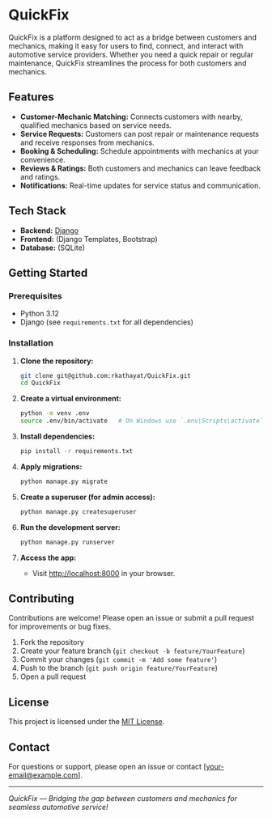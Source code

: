 # QuickFix

QuickFix is a platform designed to act as a bridge between customers and mechanics, making it easy for users to find, connect, and interact with automotive service providers. Whether you need a quick repair or regular maintenance, QuickFix streamlines the process for both customers and mechanics.

## Features

- **Customer-Mechanic Matching:** Connects customers with nearby, qualified mechanics based on service needs.
- **Service Requests:** Customers can post repair or maintenance requests and receive responses from mechanics.
- **Booking & Scheduling:** Schedule appointments with mechanics at your convenience.
- **Reviews & Ratings:** Both customers and mechanics can leave feedback and ratings.
- **Notifications:** Real-time updates for service status and communication.

## Tech Stack

- **Backend:** [Django](https://www.djangoproject.com/)
- **Frontend:** (Django Templates, Bootstrap)
- **Database:** (SQLite)

## Getting Started

### Prerequisites

- Python 3.12
- Django (see `requirements.txt` for all dependencies)

### Installation

1. **Clone the repository:**
    ```bash
    git clone git@github.com:rkathayat/QuickFix.git
    cd QuickFix
    ```

2. **Create a virtual environment:**
    ```bash
    python -m venv .env
    source .env/bin/activate   # On Windows use `.env\Scripts\activate`
    ```

3. **Install dependencies:**
    ```bash
    pip install -r requirements.txt
    ```

4. **Apply migrations:**
    ```bash
    python manage.py migrate
    ```

5. **Create a superuser (for admin access):**
    ```bash
    python manage.py createsuperuser
    ```

6. **Run the development server:**
    ```bash
    python manage.py runserver
    ```

7. **Access the app:**
    - Visit [http://localhost:8000](http://localhost:8000) in your browser.

## Contributing

Contributions are welcome! Please open an issue or submit a pull request for improvements or bug fixes.

1. Fork the repository
2. Create your feature branch (`git checkout -b feature/YourFeature`)
3. Commit your changes (`git commit -m 'Add some feature'`)
4. Push to the branch (`git push origin feature/YourFeature`)
5. Open a pull request

## License

This project is licensed under the [MIT License](LICENSE).

## Contact

For questions or support, please open an issue or contact [your-email@example.com].

---

*QuickFix — Bridging the gap between customers and mechanics for seamless automotive service!*
